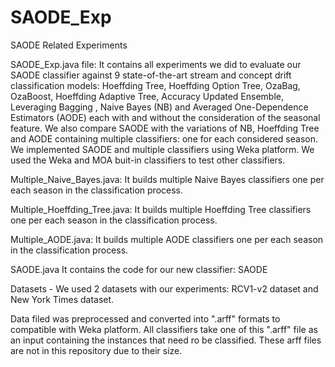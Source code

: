 # SAODE_Exp
SAODE Related Experiments

SAODE_Exp.java file: 
It contains all experiments we did to evaluate our SAODE classifier against 9 state-of-the-art stream and concept drift classification models: Hoeffding Tree, Hoeffding Option Tree, OzaBag, OzaBoost, Hoeffding Adaptive Tree, Accuracy Updated Ensemble, Leveraging Bagging , Naive Bayes (NB) and Averaged One-Dependence Estimators (AODE) each with and without the consideration of the seasonal feature. We also compare SAODE with the variations of NB, Hoeffding Tree and AODE containing multiple classifiers: one for each considered season. We implemented SAODE and multiple classifiers using Weka platform. We used the Weka and MOA buit-in classifiers to test other classifiers.

Multiple_Naive_Bayes.java: 
It builds multiple Naive Bayes classifiers one per each season in the classification process.

Multiple_Hoeffding_Tree.java: 
It builds multiple Hoeffding Tree classifiers one per each season in the classification process.

Multiple_AODE.java: 
It builds multiple AODE classifiers one per each season in the classification process.

SAODE.java
It contains the code for our new classifier: SAODE

Datasets - We used 2 datasets with our experiments: RCV1-v2 dataset and New York Times dataset.

Data filed was preprocessed and converted into ".arff" formats to compatible with Weka platform. All classifiers take one of this ".arff" file as an input containing the instances that need ro be classified. These arff files are not in this repository due to their size.

